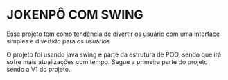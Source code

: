 # JOKENPÔ COM SWING

Esse projeto tem como tendência de divertir os usuário com uma interface simples e divertido para os usuários

O projeto foi usando java swing e parte da estrutura de POO, sendo que irá sofre mais atualizações com tempo.
Segue a primeira parte do projeto sendo a V1 do projeto.




